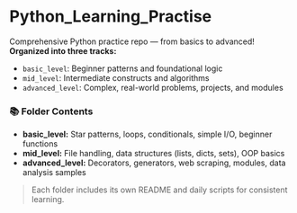 # Python_Learning_Practise

Comprehensive Python practice repo — from basics to advanced!  
**Organized into three tracks:**  
- `basic_level`: Beginner patterns and foundational logic  
- `mid_level`: Intermediate constructs and algorithms  
- `advanced_level`: Complex, real-world problems, projects, and modules

### 📚 Folder Contents

- **basic_level:** Star patterns, loops, conditionals, simple I/O, beginner functions
- **mid_level:** File handling, data structures (lists, dicts, sets), OOP basics
- **advanced_level:** Decorators, generators, web scraping, modules, data analysis samples

> Each folder includes its own README and daily scripts for consistent learning.
